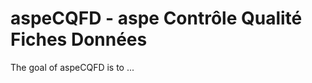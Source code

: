 # aspeCQFD - aspe Contrôle Qualité Fiches Données

<!-- badges: start -->
<!-- badges: end -->

The goal of aspeCQFD is to ...

